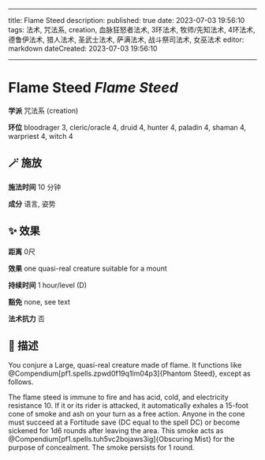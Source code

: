 
---
title: Flame Steed
description: 
published: true
date: 2023-07-03 19:56:10
tags: 法术, 咒法系, creation, 血脉狂怒者法术, 3环法术, 牧师/先知法术, 4环法术, 德鲁伊法术, 猎人法术, 圣武士法术, 萨满法术, 战斗祭司法术, 女巫法术
editor: markdown
dateCreated: 2023-07-03 19:56:10

---

# **Flame Steed** *Flame Steed*

**学派** 咒法系 (creation) 

**环位** bloodrager 3, cleric/oracle 4, druid 4, hunter 4, paladin 4, shaman 4, warpriest 4, witch 4

## 🪄 施放

**施法时间** 10 分钟

**成分** 语言, 姿势

## ✨ 效果  

**距离** 0尺 

**效果** one quasi-real creature suitable for a mount 

**持续时间** 1 hour/level (D) 

**豁免** none, see text

**法术抗力** 否

## 📖 描述

You conjure a Large, quasi-real creature made of flame. It functions like @Compendium[pf1.spells.zpwd0f19q1lm04p3]{Phantom Steed}, except as follows.

The flame steed is immune to fire and has acid, cold, and electricity resistance 10. If it or its rider is attacked, it automatically exhales a 15-foot cone of smoke and ash on your turn as a free action. Anyone in the cone must succeed at a Fortitude save (DC equal to the spell DC) or become sickened for 1d6 rounds after leaving the area. This smoke acts as @Compendium[pf1.spells.tuh5vc2bojaws3ig]{Obscuring Mist} for the purpose of concealment. The smoke persists for 1 round.
    